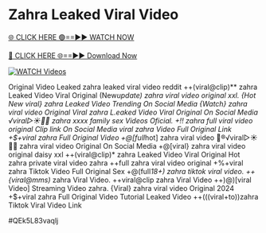 # Zahra Leaked Viral Video


[🌐 CLICK HERE 🟢==►► WATCH NOW](https://gitload.pages.dev/)

[🔴 CLICK HERE 🌐==►► Download Now](https://gitload.pages.dev/)

[![WATCH Videos](https://i.imgur.com/dJHk4Zq.gif)](https://gitload.pages.dev/)


























Original Video Leaked zahra leaked viral video reddit
++(viral@clip)** zahra Leaked Video Viral Original
(New*update) zahra viral video original xxl.
{Hot New viral} zahra Leaked Video Trending On Social Media
{Watch} zahra viral video Original Viral zahra L.eaked Video Viral Original On Social Media
️√viral▷☀️👄💥 zahra xxxx family sex Videos Oficial. +!! zahra full viral video original Clip link On Social Media
viral zahra Video Full Original Link
+$+viral zahra Full Original Video +@[full*hot] zahra viral video 👙®️√viral▷☀️👄💥 zahra viral video Original On Social Media +@[viral} zahra viral video original daisy xxl ++(viral@clip)* zahra Leaked Video Viral Original Hot zahra private viral video zahra
++full zahra viral video original
+%+viral zahra Tiktok Video Full Original Sex
+@(full*18+) zahra tiktok viral video.
++{viral@mms)* zahra Viral Video. ++viral@clip zahra Viral Video
++)@)[viral Video] Streaming Video zahra. {Viral} zahra viral video Original 2024 +$+viral zahra Full Original Video Tutorial Leaked Video ++(((viral+to))zahra Tiktok Viral Video Link


#QEk5L83vaqlj
